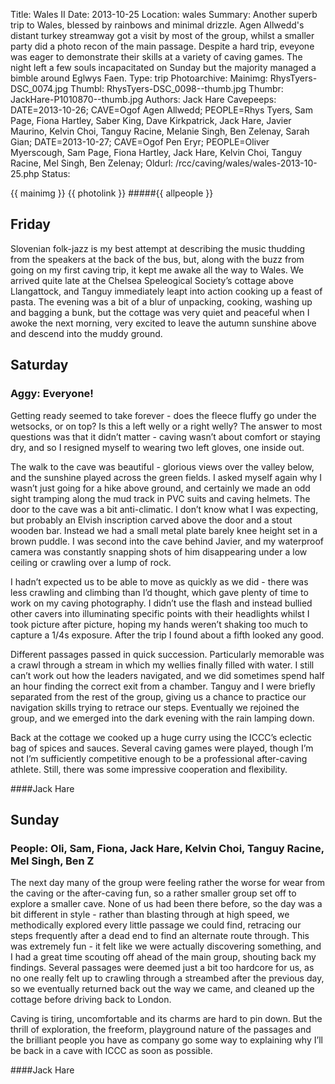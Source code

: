 Title: Wales II
Date: 2013-10-25
Location: wales
Summary: Another superb trip to Wales, blessed by rainbows and minimal drizzle. Agen Allwedd's distant turkey streamway got a visit by most of the group, whilst a smaller party did a photo recon of the main passage. Despite a hard trip, eveyone was eager to demonstrate their skills at a variety of caving games. The night left a few souls incapacitated on Sunday but the majority managed a bimble around Eglwys Faen.
Type: trip
Photoarchive:
Mainimg: RhysTyers-DSC_0074.jpg
Thumbl: RhysTyers-DSC_0098--thumb.jpg
Thumbr: JackHare-P1010870--thumb.jpg
Authors: Jack Hare
Cavepeeps: DATE=2013-10-26; CAVE=Ogof Agen Allwedd; PEOPLE=Rhys Tyers, Sam Page, Fiona Hartley, Saber King, Dave Kirkpatrick, Jack Hare, Javier Maurino, Kelvin Choi, Tanguy Racine, Melanie Singh, Ben Zelenay, Sarah Gian;
           DATE=2013-10-27; CAVE=Ogof Pen Eryr; PEOPLE=Oliver Myerscough, Sam Page, Fiona Hartley, Jack Hare, Kelvin Choi, Tanguy Racine, Mel Singh, Ben Zelenay;
Oldurl: /rcc/caving/wales/wales-2013-10-25.php
Status:

{{ mainimg }}
{{ photolink }}
#####{{ allpeople }}

##  Friday

Slovenian folk-jazz is my best attempt at describing the music thudding from the speakers at the back of the bus, but, along with the buzz from going on my first caving trip, it kept me awake all the way to Wales. We arrived quite late at the Chelsea Speleogical Society’s cottage above Llangattock, and Tanguy immediately leapt into action cooking up a feast of pasta. The evening was a bit of a blur of unpacking, cooking, washing up and bagging a bunk, but the cottage was very quiet and peaceful when I awoke the next morning, very excited to leave the autumn sunshine above and descend into the muddy ground.

##  Saturday

###  Aggy: Everyone!

Getting ready seemed to take forever - does the fleece fluffy go under the wetsocks, or on top? Is this a left welly or a right welly? The answer to most questions was that it didn’t matter - caving wasn’t about comfort or staying dry, and so I resigned myself to wearing two left gloves, one inside out.

The walk to the cave was beautiful - glorious views over the valley below, and the sunshine played across the green fields. I asked myself again why I wasn’t just going for a hike above ground, and certainly we made an odd sight tramping along the mud track in PVC suits and caving helmets. The door to the cave was a bit anti-climatic. I don’t know what I was expecting, but probably an Elvish inscription carved above the door and a stout wooden bar. Instead we had a small metal plate barely knee height set in a brown puddle. I was second into the cave behind Javier, and my waterproof camera was constantly snapping shots of him disappearing under a low ceiling or crawling over a lump of rock.

I hadn’t expected us to be able to move as quickly as we did - there was less crawling and climbing than I’d thought, which gave plenty of time to work on my caving photography. I didn’t use the flash and instead bullied other cavers into illuminating specific points with their headlights whilst I took picture after picture, hoping my hands weren’t shaking too much to capture a 1/4s exposure. After the trip I found about a fifth looked any good.

Different passages passed in quick succession. Particularly memorable was a crawl through a stream in which my wellies finally filled with water. I still can’t work out how the leaders navigated, and we did sometimes spend half an hour finding the correct exit from a chamber. Tanguy and I were briefly separated from the rest of the group, giving us a chance to practice our navigation skills trying to retrace our steps. Eventually we rejoined the group, and we emerged into the dark evening with the rain lamping down.

Back at the cottage we cooked up a huge curry using the ICCC’s eclectic bag of spices and sauces. Several caving games were played, though I’m not I’m sufficiently competitive enough to be a professional after-caving athlete. Still, there was some impressive cooperation and flexibility.

####Jack Hare

##  Sunday

###  People: Oli, Sam, Fiona, Jack Hare, Kelvin Choi, Tanguy Racine, Mel Singh, Ben Z

The next day many of the group were feeling rather the worse for wear from the caving or the after-caving fun, so a rather smaller group set off to explore a smaller cave. None of us had been there before, so the day was a bit different in style - rather than blasting through at high speed, we methodically explored every little passage we could find, retracing our steps frequently after a dead end to find an alternate route through. This was extremely fun - it felt like we were actually discovering something, and I had a great time scouting off ahead of the main group, shouting back my findings. Several passages were deemed just a bit too hardcore for us, as no one really felt up to crawling through a streambed after the previous day, so we eventually returned back out the way we came, and cleaned up the cottage before driving back to London.

Caving is tiring, uncomfortable and its charms are hard to pin down. But the thrill of exploration, the freeform, playground nature of the passages and the brilliant people you have as company go some way to explaining why I’ll be back in a cave with ICCC as soon as possible.

####Jack Hare
